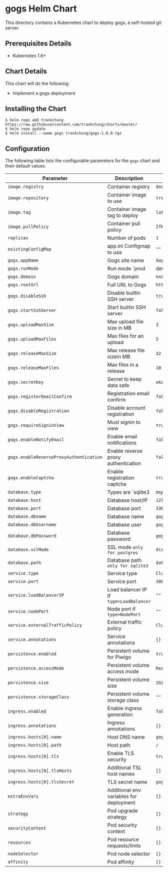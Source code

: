 # gogs Helm Chart

This directory contains a Kubernetes chart to deploy gogs, a self-hosted git server.

## Prerequisites Details

* Kubernetes 1.6+

## Chart Details

This chart will do the following:

* Implement a gogs deployment

## Installing the Chart
```console
$ helm repo add trankchung https://raw.githubusercontent.com/trankchung/charts/master/
$ helm repo update
$ helm install --name gogs trankchung/gogs-1.0.0.tgz
```

## Configuration

The following table lists the configurable parameters for the `gogs` chart and their default values.

|             Parameter                   |              Description                  |               Default               |
|-----------------------------------------|-------------------------------------------|-------------------------------------|
| `image.registry`                        | Container registry                        | `docker.io`                         |
| `image.repository`                      | Container image to use                    | `tranchung/gogs`                    |
| `image.tag`                             | Container image tag to deploy             | `latest`                            |
| `image.pullPolicy`                      | Container pull policy                     | `IfNotPresent`                      |
| `replicas`                              | Number of pods                            | `1`                                 |
| `existingConfigMap`                     | app.ini Configmap to use                  | `""`                                |
| `gogs.appName`                          | Gogs site name                            | `Gogs`                              |
| `gogs.runMode`                          | Run mode `prod|dev|test`                  | `prod`                              |
| `gogs.domain`                           | Gogs domain                               | `example.com`                       |
| `gogs.rootUrl`                          | Full URL to Gogs                          | `https://gogs.example.com`          |
| `gogs.disableSsh`                       | Disable builtin SSH server                | `true`                              |
| `gogs.startSshServer`                   | Start builtin SSH server                  | `false`                             |
| `gogs.uploadMaxSize`                    | Max upload file size in MB                | `3`                                 |
| `gogs.uploadMaxFiles`                   | Max files for an upload                   | `5`                                 |
| `gogs.releaseMaxSize`                   | Max release file sizein MB                | `32`                                |
| `gogs.releaseMaxFiles`                  | Max files in a release                    | `10`                                |
| `gogs.secretKey`                        | Secret to keep data safe                  | `ekohM3ukooN3BeiXouveegh8lahPeel4`  |
| `gogs.registerEmailConfirm`             | Registration email confirm                | `false`                             |
| `gogs.disableRegistration`              | Disable account registration              | `false`                             |
| `gogs.requireSigninView`                | Must signin to view                       | `true`                              |
| `gogs.enableNotifyEmail`                | Enable email notifications                | `false`                             |
| `gogs.enableReverseProxyAuthentication` | Enable reverse proxy authentication       | `false`                             |
| `gogs.enableCaptcha`                    | Enable registration captcha               | `true`                              |
| `database.type`                         | Types are `sqlite3|mysql|postgres`        | `sqlite3`                           |
| `database.host`                         | Database host/IP                          | `127.0.0.1`                         |
| `database.port`                         | Database port                             | `3306`                              |
| `database.dbname`                       | Database name                             | `gogs`                              |
| `database.dbUsername`                   | Database user                             | `gogs`                              |
| `database.dbPassword`                   | Database password                         | `gogs`                              |
| `database.sslMode`                      | SSL mode `only for postgres`              | `disable`                           |
| `database.path`                         | Database path `only for sqlite3`          | `data/gogs.db`                      |
| `service.type`                          | Service type                              | `ClusterIP`                         |
| `service.port`                          | Service port                              | `3000`                              |
| `service.loadBalancerIP`                | Load balancer IP if `type=LoadBalancer`   | `""`                                |
| `service.nodePort`                      | Node port if `type=NodePort`              | `""`                                |
| `service.externalTrafficPolicy`         | External traffic policy                   | `Cluster`                           |
| `service.annotations`                   | Service annotations                       | `{}`                                |
| `persistence.enabled`                   | Persistent volume for Piwigo              | `true`                              |
| `persistence.accessMode`                | Persistent volume access mode             | `ReadWriteOnce`                     |
| `persistence.size`                      | Persistent volume size                    | `2Gi`                               |
| `persistence.storageClass`              | Persistent volume storage class           | `""`                                |
| `ingress.enabled`                       | Enable ingress generation                 | `false`                             |
| `ingress.annotations`                   | Ingress annotations                       | `{}`                                |
| `ingress.hosts[0].name`                 | Host DNS name                             | `gogs.local`                        |
| `ingress.hosts[0].path`                 | Host path                                 | `/`                                 |
| `ingress.hosts[0].tls`                  | Enable TLS security                       | `true`                              |
| `ingress.hosts[0].tlsHosts`             | Additional TSL host names                 | `[]`                                |
| `ingress.hosts[0].tlsSecret`            | TLS secret name                           | `gogs-tls-cert`                     |
| `extraEnvVars`                          | Additional env variables for deployment   | `{}`                                |
| `strategy`                              | Pod upgrade strategy                      | `{}`                                |
| `securityContext`                       | Pod security context                      | `{}`                                |
| `resources`                             | Pod resource requests/limts               | `{}`                                |
| `nodeSelector`                          | Pod node selector                         | `{}`                                |
| `affinity`                              | Pod affinity                              | `{}`                                |

